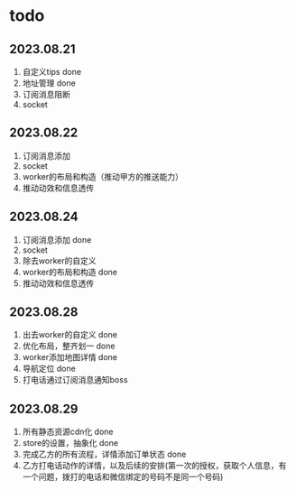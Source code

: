 # todo

## 2023.08.21

1. 自定义tips done
2. 地址管理 done
3. 订阅消息阻断
4. socket

## 2023.08.22

1. 订阅消息添加
2. socket
3. worker的布局和构造（推动甲方的推送能力）
4. 推动动效和信息透传

## 2023.08.24

1. 订阅消息添加 done
2. socket
3. 除去worker的自定义
3. worker的布局和构造 done
4. 推动动效和信息透传

## 2023.08.28

1. 出去worker的自定义 done
2. 优化布局，整齐划一 done
3. worker添加地图详情 done
4. 导航定位 done
5. 打电话通过订阅消息通知boss


## 2023.08.29

1. 所有静态资源cdn化 done
2. store的设置，抽象化 done
3. 完成乙方的所有流程，详情添加订单状态 done
4. 乙方打电话动作的详情，以及后续的安排(第一次的授权，获取个人信息，有一个问题，拨打的电话和微信绑定的号码不是同一个号码)